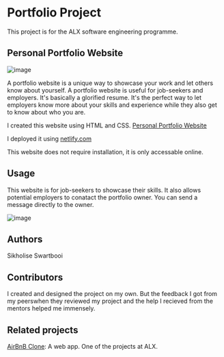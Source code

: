 # Portfolio Project
This project is for the ALX software engineering programme.

## Personal Portfolio Website

![image](https://github.com/SikhoSwart/portfolio_project/assets/129541577/6750f7c8-9116-4d73-ac46-4a8785f27e3b)


A portfolio website is a unique way to showcase your work and let others know about yourself. A portfolio website is useful for job-seekers and employers. It's basically a glorified resume. It's the perfect way to let employers know more about your skills and experience while they also get to know about who you are. 

I created this website using HTML and CSS. [Personal Portfolio Website](https://sikholise.netlify.app)

I deployed it using [netlify.com](https://www.netlify.com/)

This website does not require installation, it is only accessable online.

## Usage
This website is for job-seekers to showcase their skills. It also allows potential employers to conatact the portfolio owner. You can send a message directly to the owner.

![image](https://github.com/SikhoSwart/portfolio_project/assets/129541577/fa3c4e2e-383f-4ff3-896d-476b8ee8c2dd)


## Authors
Sikholise Swartbooi

## Contributors
I created and designed the project on my own. But the feedback I got from my peerswhen they reviewed my project and the help I recieved from the  mentors helped me immensely.

## Related projects
[AirBnB Clone](https://github.com/SikhoSwart/AirBnB_clone_v4): A web app. One of the projects at ALX.

